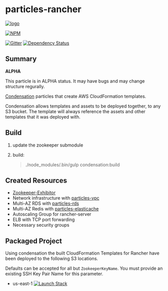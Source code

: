 # particles-rancher

[![logo](https://raw.githubusercontent.com/SungardAS/condensation/master/docs/images/condensation_logo.png)](https://github.com/SungardAS/condensation)

[![NPM](https://nodei.co/npm/particles-rancher.png)](https://nodei.co/npm/particles-rancher/)

[![Gitter](https://badges.gitter.im/Join%20Chat.svg)](https://gitter.im/SungardAS/condensation?utm_source=badge&utm_medium=badge&utm_campaign=pr-badge)
[![Dependency
Status](https://david-dm.org/SungardAS/particles-rancher.svg?branch=master)](https://david-dm.org/SungardAS/particles-rancher?branch=master)


## Summary

**ALPHA**

This particle is in ALPHA status. It may have bugs and may change structure regurally.

[Condensation](https://github.com/SungardAS/condensation) particles that create AWS CloudFormation templates.

Condensation allows templates and assets to be deployed together,
to any S3 bucket.  The template will always reference the assets and other templates that it
was deployed with.


## Build

1. update the zookeeper submodule
2. build:

    > ./node_modules/.bin/gulp condensation:build

## Created Resources
* [Zookeeper-Exhibitor](https://github.com/mbabineau/cloudformation-zookeeper)
* Network infrastructure with [particles-vpc](https://github.com/sungardas/particles-vpc)
* Multi-AZ RDS with [particles-rds](https://github.com/sungardas/particles-rds)
* Multi-AZ Redis with [particles-elasticache](https://github.com/sungardas/particles-elasticache)
* Autoscaling Group for rancher-server
* ELB with TCP port forwarding
* Necessary security groups

## Packaged Project

Using condensation the built CloudFormation Templates for Rancher
have been deployed to the following S3 locations.

Defaults can be accepted for all but `ZookeeperKeyName`.  You must provide an existing SSH Key Pair Name for this parameter.

* us-east-1 [![Launch Stack](https://s3.amazonaws.com/cloudformation-examples/cloudformation-launch-stack.png)](https://console.aws.amazon.com/cloudformation/home?region=us-east-1#/stacks/new?stackName=rancher-ha&templateURL=https://s3.amazonaws.com/condensation-particles.us-east-1/particles-rancher/master/particles/cftemplates/ha/full_stack.template.json)
